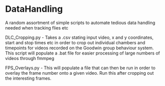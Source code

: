 # DataHandling
A random assortment of simple scripts to automate tedious data handling needed when tracking flies etc

DLC_Cropping.py - Takes a .csv stating input video, x and y coordinates, start and stop times etc in order to crop out individual chambers and timepoints for videos recorded on the Goodwin group behaviour system. This script will populate a .bat file for easier processing of large numbers of videos through fmmpeg

FPS_Overlays.py - This will populate a file that can then be run in order to overlay the frame number onto a given video. Run this after cropping out the interesting frames.
